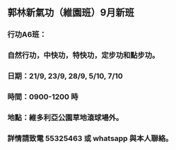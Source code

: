 ## 郭林新氣功（維園班）9月新班

### 行功A6班：
### 自然行功，中快功，特快功，定步功和點步功。
### 日期：21/9, 23/9, 28/9, 5/10, 7/10
### 時間：0900-1200 時
### 地點：維多利亞公園草地滾球場外。

### 詳情請致電 55325463 或 whatsapp 與本人聯絡。

